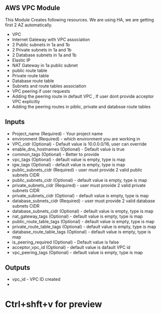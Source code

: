 ## AWS VPC Module

This Module Creates following resources. We are using HA, we are getting first 2 AZ automatically.
* VPC
* Internet Gateway with VPC association
* 2 Public subnets in 1a and 1b
* 2 Private subnets in 1a and 1b
* 2 Database subnets in 1a and 1b
* Elastic IP
* NAT Gateway in 1a public subnet
* public route table
* Private route table
* Database route table
* Subnets and route tables association
* VPC peering if user requests
* Adding the peering route in default VPC , If user dont provide acceptor VPC explicitly
* Adding the peering routes in piblic, private and databsse route tables

## Inputs

* Project_name (Required) - Your project name
* environment (Required) - which environment you are working in
* VPC_cidr (Optional) - Default value is 10.0.0.0/16, user can override
* enable_dns_hostnames (Optional) - Default value is true
* common_tags (Optional) - Better to provide
* vpc_tags (Optional) -  default value is empty, type is map
* igw_tags (Optional) -  default value is empty, type is map
* public_subnets_cidr (Required) - user must provide 2 valid public subnets CIDR
* public_subnets_cidr (Optional) -  default value is empty, type is map
* private_subnets_cidr (Required) - user must provide 2 valid private subnets CIDR
* private_subnets_cidr (Optional) -  default value is empty, type is map
* database_subnets_cidr (Required) - user must provide 2 valid database subnets CIDR
* database_subnets_cidr (Optional)  -  default value is empty, type is map
* nat_gateway_tags (Optional) -  default value is empty, type is map
* public_route_table_tags (Optional) -  default value is empty, type is map
* private_route_table_tags (Optional) -  default value is empty, type is map 
* database_route_table_tags (Optional) -  default value is empty, type is map 
* is_peering_required (Optional) - Default value is false
* acceptor_vpc_id (Optional) - default value is dafault VPC id
* vpc_peering_tags (Optional) -  default value is empty, type is map

## Outputs

* vpc_id - VPC ID created
*

# Ctrl+shft+v for preview


